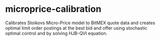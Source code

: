 # microprice-calibration

Calibrates Stoikovs Micro-Price model to BitMEX quote data and creates optimal limit order postings at the best bid and offer using stochastic optimal control and by solving HJB-QVI equation.
